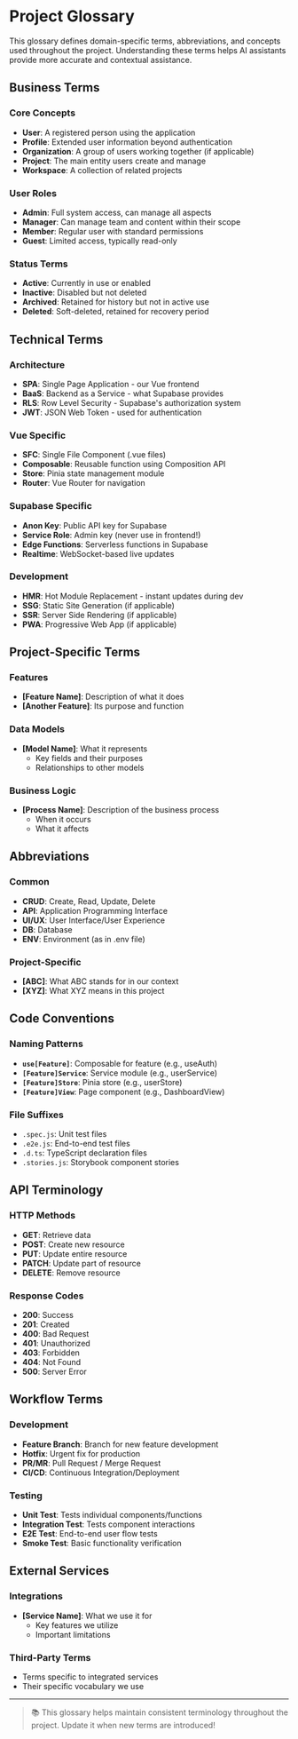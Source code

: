 # Project Glossary

This glossary defines domain-specific terms, abbreviations, and concepts used throughout the project. Understanding these terms helps AI assistants provide more accurate and contextual assistance.

## Business Terms

### Core Concepts
- **User**: A registered person using the application
- **Profile**: Extended user information beyond authentication
- **Organization**: A group of users working together (if applicable)
- **Project**: The main entity users create and manage
- **Workspace**: A collection of related projects

### User Roles
- **Admin**: Full system access, can manage all aspects
- **Manager**: Can manage team and content within their scope
- **Member**: Regular user with standard permissions
- **Guest**: Limited access, typically read-only

### Status Terms
- **Active**: Currently in use or enabled
- **Inactive**: Disabled but not deleted
- **Archived**: Retained for history but not in active use
- **Deleted**: Soft-deleted, retained for recovery period

## Technical Terms

### Architecture
- **SPA**: Single Page Application - our Vue frontend
- **BaaS**: Backend as a Service - what Supabase provides
- **RLS**: Row Level Security - Supabase's authorization system
- **JWT**: JSON Web Token - used for authentication

### Vue Specific
- **SFC**: Single File Component (.vue files)
- **Composable**: Reusable function using Composition API
- **Store**: Pinia state management module
- **Router**: Vue Router for navigation

### Supabase Specific
- **Anon Key**: Public API key for Supabase
- **Service Role**: Admin key (never use in frontend!)
- **Edge Functions**: Serverless functions in Supabase
- **Realtime**: WebSocket-based live updates

### Development
- **HMR**: Hot Module Replacement - instant updates during dev
- **SSG**: Static Site Generation (if applicable)
- **SSR**: Server Side Rendering (if applicable)
- **PWA**: Progressive Web App (if applicable)

## Project-Specific Terms

### Features
- **[Feature Name]**: Description of what it does
- **[Another Feature]**: Its purpose and function

### Data Models
- **[Model Name]**: What it represents
  - Key fields and their purposes
  - Relationships to other models

### Business Logic
- **[Process Name]**: Description of the business process
  - When it occurs
  - What it affects

## Abbreviations

### Common
- **CRUD**: Create, Read, Update, Delete
- **API**: Application Programming Interface
- **UI/UX**: User Interface/User Experience
- **DB**: Database
- **ENV**: Environment (as in .env file)

### Project-Specific
- **[ABC]**: What ABC stands for in our context
- **[XYZ]**: What XYZ means in this project

## Code Conventions

### Naming Patterns
- **`use[Feature]`**: Composable for feature (e.g., useAuth)
- **`[Feature]Service`**: Service module (e.g., userService)
- **`[Feature]Store`**: Pinia store (e.g., userStore)
- **`[Feature]View`**: Page component (e.g., DashboardView)

### File Suffixes
- `.spec.js`: Unit test files
- `.e2e.js`: End-to-end test files
- `.d.ts`: TypeScript declaration files
- `.stories.js`: Storybook component stories

## API Terminology

### HTTP Methods
- **GET**: Retrieve data
- **POST**: Create new resource
- **PUT**: Update entire resource
- **PATCH**: Update part of resource
- **DELETE**: Remove resource

### Response Codes
- **200**: Success
- **201**: Created
- **400**: Bad Request
- **401**: Unauthorized
- **403**: Forbidden
- **404**: Not Found
- **500**: Server Error

## Workflow Terms

### Development
- **Feature Branch**: Branch for new feature development
- **Hotfix**: Urgent fix for production
- **PR/MR**: Pull Request / Merge Request
- **CI/CD**: Continuous Integration/Deployment

### Testing
- **Unit Test**: Tests individual components/functions
- **Integration Test**: Tests component interactions
- **E2E Test**: End-to-end user flow tests
- **Smoke Test**: Basic functionality verification

## External Services

### Integrations
- **[Service Name]**: What we use it for
  - Key features we utilize
  - Important limitations

### Third-Party Terms
- Terms specific to integrated services
- Their specific vocabulary we use

---

> 📚 This glossary helps maintain consistent terminology throughout the project. Update it when new terms are introduced!